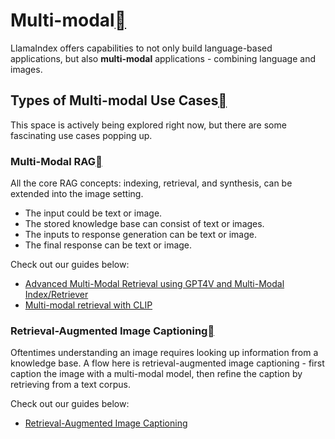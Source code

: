 Multi-modal[](#multi-modal "Permalink to this heading")
========================================================

LlamaIndex offers capabilities to not only build language-based applications, but also **multi-modal** applications - combining language and images.

Types of Multi-modal Use Cases[](#types-of-multi-modal-use-cases "Permalink to this heading")
----------------------------------------------------------------------------------------------

This space is actively being explored right now, but there are some fascinating use cases popping up.

### Multi-Modal RAG[](#multi-modal-rag "Permalink to this heading")

All the core RAG concepts: indexing, retrieval, and synthesis, can be extended into the image setting.

* The input could be text or image.
* The stored knowledge base can consist of text or images.
* The inputs to response generation can be text or image.
* The final response can be text or image.

Check out our guides below:

* [Advanced Multi-Modal Retrieval using GPT4V and Multi-Modal Index/Retriever](../examples/multi_modal/gpt4v_multi_modal_retrieval.html)
* [Multi-modal retrieval with CLIP](../examples/multi_modal/multi_modal_retrieval.html)
### Retrieval-Augmented Image Captioning[](#retrieval-augmented-image-captioning "Permalink to this heading")

Oftentimes understanding an image requires looking up information from a knowledge base. A flow here is retrieval-augmented image captioning - first caption the image with a multi-modal model, then refine the caption by retrieving from a text corpus.

Check out our guides below:

* [Retrieval-Augmented Image Captioning](../examples/multi_modal/llava_multi_modal_tesla_10q.html)
